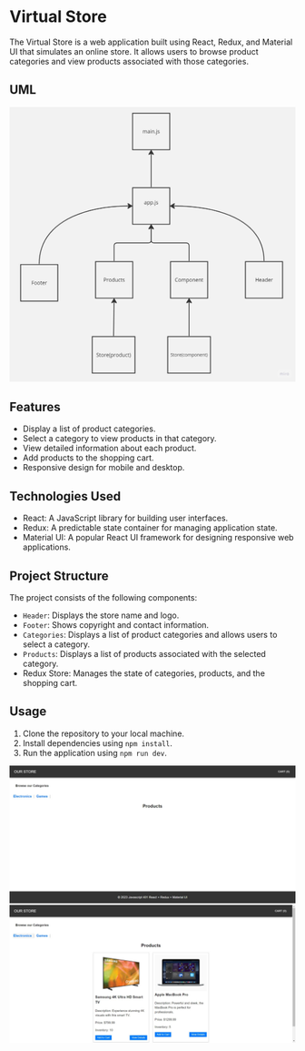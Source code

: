 # Virtual Store

The Virtual Store is a web application built using React, Redux, and Material UI that simulates an online store. It allows users to browse product categories and view products associated with those categories.

## UML
![UML](./Untitled%20(4).jpg)

## Features

- Display a list of product categories.
- Select a category to view products in that category.
- View detailed information about each product.
- Add products to the shopping cart.
- Responsive design for mobile and desktop.

## Technologies Used

- React: A JavaScript library for building user interfaces.
- Redux: A predictable state container for managing application state.
- Material UI: A popular React UI framework for designing responsive web applications.

## Project Structure

The project consists of the following components:

- `Header`: Displays the store name and logo.
- `Footer`: Shows copyright and contact information.
- `Categories`: Displays a list of product categories and allows users to select a category.
- `Products`: Displays a list of products associated with the selected category.
- Redux Store: Manages the state of categories, products, and the shopping cart.

## Usage

1. Clone the repository to your local machine.
2. Install dependencies using `npm install`.
3. Run the application using `npm run dev`.

![Look](./lab36.jpg)
![look2](./lab36clickcat.jpg)
